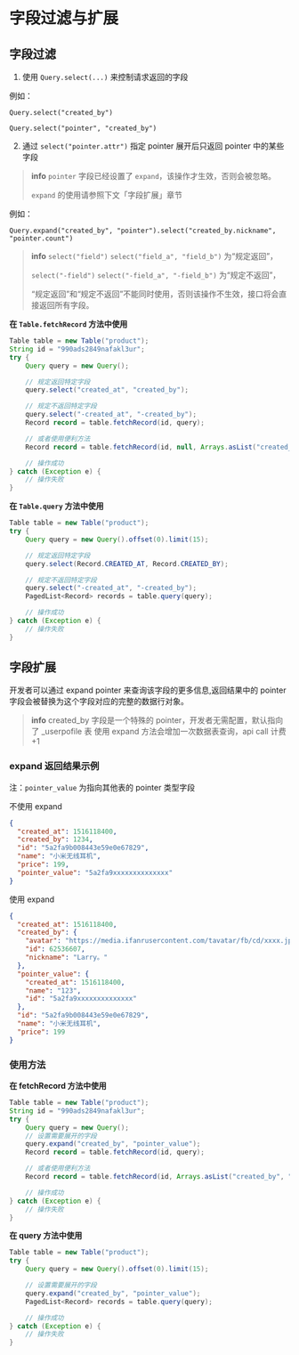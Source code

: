 # 字段过滤与扩展

## 字段过滤

1. 使用 `Query.select(...)` 来控制请求返回的字段

  例如：

  `Query.select("created_by")`

  `Query.select("pointer", "created_by")`

2. 通过 `select("pointer.attr")` 指定 pointer 展开后只返回 pointer 中的某些字段

  > **info**
  > `pointer` 字段已经设置了 `expand`，该操作才生效，否则会被忽略。
  >
  > `expand` 的使用请参照下文「字段扩展」章节

  例如：

  `Query.expand("created_by", "pointer").select("created_by.nickname", "pointer.count")`

> **info**
> `select("field")` `select("field_a", "field_b")` 为“规定返回”，
>
> `select("-field")` `select("-field_a", "-field_b")` 为“规定不返回”，
>
> “规定返回”和“规定不返回”不能同时使用，否则该操作不生效，接口将会直接返回所有字段。

**在 `Table.fetchRecord` 方法中使用**

```java
Table table = new Table("product");
String id = "990ads2849nafakl3ur";
try {
    Query query = new Query();

    // 规定返回特定字段
    query.select("created_at", "created_by");

    // 规定不返回特定字段
    query.select("-created_at", "-created_by");
    Record record = table.fetchRecord(id, query);

    // 或者使用便利方法
    Record record = table.fetchRecord(id, null, Arrays.asList("created_at", "created_by"));

    // 操作成功
} catch (Exception e) {
    // 操作失败
}
```

**在 `Table.query` 方法中使用**

```java
Table table = new Table("product");
try {
    Query query = new Query().offset(0).limit(15);

    // 规定返回特定字段
    query.select(Record.CREATED_AT, Record.CREATED_BY);

    // 规定不返回特定字段
    query.select("-created_at", "-created_by");
    PagedList<Record> records = table.query(query);

    // 操作成功
} catch (Exception e) {
    // 操作失败
}
```


## 字段扩展

开发者可以通过 expand pointer 来查询该字段的更多信息,返回结果中的 pointer 字段会被替换为这个字段对应的完整的数据行对象。

> **info**
> created_by 字段是一个特殊的 pointer，开发者无需配置，默认指向了 _userpofile 表
> 使用 expand 方法会增加一次数据表查询，api call 计费 +1

### expand 返回结果示例

注：`pointer_value` 为指向其他表的 pointer 类型字段

不使用 expand
```json
{
  "created_at": 1516118400,
  "created_by": 1234,
  "id": "5a2fa9b008443e59e0e67829",
  "name": "小米无线耳机",
  "price": 199,
  "pointer_value": "5a2fa9xxxxxxxxxxxxxx"
}
```

使用 expand
```json
{
  "created_at": 1516118400,
  "created_by": {
    "avatar": "https://media.ifanrusercontent.com/tavatar/fb/cd/xxxx.jpg",
    "id": 62536607,
    "nickname": "Larry。"
  },
  "pointer_value": {
    "created_at": 1516118400,
    "name": "123",
    "id": "5a2fa9xxxxxxxxxxxxxx"
  },
  "id": "5a2fa9b008443e59e0e67829",
  "name": "小米无线耳机",
  "price": 199
}
```

### 使用方法

**在 fetchRecord 方法中使用**

```java
Table table = new Table("product");
String id = "990ads2849nafakl3ur";
try {
    Query query = new Query();
    // 设置需要展开的字段
    query.expand("created_by", "pointer_value");
    Record record = table.fetchRecord(id, query);

    // 或者使用便利方法
    Record record = table.fetchRecord(id, Arrays.asList("created_by", "pointer_value"), null);

    // 操作成功
} catch (Exception e) {
    // 操作失败
}
```

**在 query 方法中使用**

```java
Table table = new Table("product");
try {
    Query query = new Query().offset(0).limit(15);

    // 设置需要展开的字段
    query.expand("created_by", "pointer_value");
    PagedList<Record> records = table.query(query);

    // 操作成功
} catch (Exception e) {
    // 操作失败
}
```
